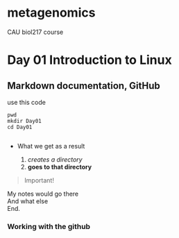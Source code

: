 # metagenomics
CAU biol217 course

# Day 01 Introduction to Linux

## Markdown documentation, GitHub

use this code 

```
pwd
mkdir Day01
cd Day01


```


- What we get as a result
  
    1. *creates a directory*
    2. **goes to that directory**
   

> Important!


My notes would go there\
And what else\
End.
### Working with the github
